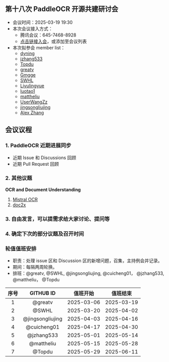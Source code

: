 ## 第十八次 PaddleOCR 开源共建研讨会

* 会议时间：2025-03-19 19:30
* 本次会议接入方式：
    * 腾讯会议：645-7468-8928
    * [点击链接入会](https://meeting.tencent.com/dm/AVu0SRzkm1K5)，或添加至会议列表
* 本次拟参会 member list：
    * [dyning](https://github.com/dyning)
    * [jzhang533](https://github.com/jzhang533)
    * [Topdu](https://github.com/)
    * [greatv](https://github.com/greatv)
    * [Gmgge](https://github.com/Gmgge)
    * [SWHL](https://github.com/SWHL)
    * [Liyulingyue](https://github.com/Liyulingyue)
    * [luotao1](https://github.com/luotao1)
    * [mattheliu](https://github.com/mattheliu)
    * [UserWangZz](https://github.com/UserWangZz)
    * [jingsongliujing](https://github.com/jingsongliujing)
    * [Alex Zhang](https://github.com/openvino-book)

## 会议议程

### 1. PaddleOCR 近期进展同步

* 近期 Issue 和 Discussions 回顾
* 近期 Pull Request 回顾

### 2. 其他议题

**OCR and Document Understanding**

1. [Mistral OCR](https://mistral.ai/news/mistral-ocr)
2. [doc2x](https://doc2x.com/)

### 3. 自由发言，可以提需求给大家讨论、提问等

### 4. 确定下次的部分议题及召开时间

### 轮值值班安排

- 职责：处理 issue 区和 Discussion 区的新增问题，召集，主持例会并记录。
- 期间：每隔两周轮换。
- 排班：@greatv, @SWHL, @jingsongliujing, @cuicheng01， @jzhang533, @mattheliu， @Topdu 

序号|GITHUB ID|值班开始|值班结束
:------:|:------:|:------:|:------:
1|@greatv|2025-03-06|2025-03-19
2|@SWHL |2025-03-20|2025-04-02
3|@jingsongliujing |2025-04-03|2025-04-16
4|@cuicheng01 |2025-04-17|2025-04-30
5|@jzhang533 |2025-05-01|2025-05-14
6|@mattheliu |2025-05-15|2025-05-28
7|@Topdu |2025-05-29|2025-06-11
